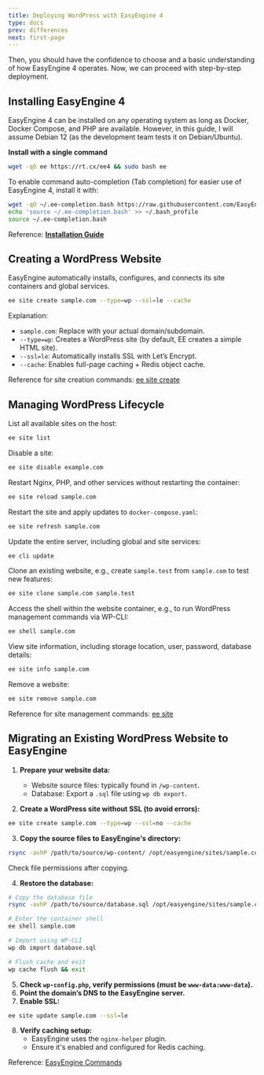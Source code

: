 ```yaml
---
title: Deploying WordPress with EasyEngine 4
type: docs
prev: differences
next: first-page
---
```


Then, you should have the confidence to choose and a basic understanding of how EasyEngine 4 operates. Now, we can proceed with step-by-step deployment.  

## Installing EasyEngine 4  

EasyEngine 4 can be installed on any operating system as long as Docker, Docker Compose, and PHP are available. However, in this guide, I will assume Debian 12 (as the development team tests it on Debian/Ubuntu).  

**Install with a single command**

```bash
wget -qO ee https://rt.cx/ee4 && sudo bash ee
```  

To enable command auto-completion (Tab completion) for easier use of EasyEngine 4, install it with:  

```bash
wget -qO ~/.ee-completion.bash https://raw.githubusercontent.com/EasyEngine/easyengine/master/utils/ee-completion.bash
echo 'source ~/.ee-completion.bash' >> ~/.bash_profile
source ~/.ee-completion.bash
```  

Reference: [**Installation Guide**](https://easyengine.io/handbook/install/)  

## Creating a WordPress Website  

EasyEngine automatically installs, configures, and connects its site containers and global services.  

```bash
ee site create sample.com --type=wp --ssl=le --cache
```  

Explanation:  
- `sample.com`: Replace with your actual domain/subdomain.  
- `--type=wp`: Creates a WordPress site (by default, EE creates a simple HTML site).  
- `--ssl=le`: Automatically installs SSL with Let’s Encrypt.  
- `--cache`: Enables full-page caching + Redis object cache.  

Reference for site creation commands: [ee site create](https://easyengine.io/commands/site/create/)  

## Managing WordPress Lifecycle  

List all available sites on the host:  

```bash
ee site list
```  

Disable a site:  

```bash
ee site disable example.com
```  

Restart Nginx, PHP, and other services without restarting the container:  

```bash
ee site reload sample.com
```  

Restart the site and apply updates to `docker-compose.yaml`:  

```bash
ee site refresh sample.com
```  

Update the entire server, including global and site services:  

```bash
ee cli update
```  

Clone an existing website, e.g., create `sample.test` from `sample.com` to test new features:  

```bash
ee site clone sample.com sample.test
```  

Access the shell within the website container, e.g., to run WordPress management commands via WP-CLI:  

```bash
ee shell sample.com
```  

View site information, including storage location, user, password, database details:  

```bash
ee site info sample.com
```  

Remove a website:  

```bash
ee site remove sample.com
```  

Reference for site management commands: [ee site](https://easyengine.io/commands/site/)  

## Migrating an Existing WordPress Website to EasyEngine  

1. **Prepare your website data:**  
   - Website source files: typically found in `/wp-content`.  
   - Database: Export a `.sql` file using `wp db export`.  

2. **Create a WordPress site without SSL (to avoid errors):**  

```bash
ee site create sample.com --type=wp --ssl=no --cache
```  

3. **Copy the source files to EasyEngine's directory:**  

```bash
rsync -avhP /path/to/source/wp-content/ /opt/easyengine/sites/sample.com/app/htdocs/wp-content/
```  

Check file permissions after copying.  

4. **Restore the database:**  

```bash
# Copy the database file
rsync -avhP /path/to/source/database.sql /opt/easyengine/sites/sample.com/app/htdocs/

# Enter the container shell
ee shell sample.com

# Import using WP-CLI
wp db import database.sql

# Flush cache and exit
wp cache flush && exit
```  

5. **Check `wp-config.php`, verify permissions (must be `www-data:www-data`).**  
6. **Point the domain’s DNS to the EasyEngine server.**  
7. **Enable SSL:**  

```bash
ee site update sample.com --ssl=le
```  

8. **Verify caching setup:**  
   - EasyEngine uses the `nginx-helper` plugin.  
   - Ensure it's enabled and configured for Redis caching.  

Reference: [EasyEngine Commands](https://easyengine.io/commands/)